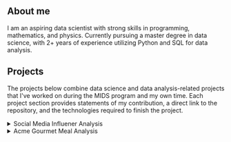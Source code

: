 ## About me 

I am an aspiring data scientist with strong skills in programming, mathematics, and physics. Currently pursuing a master degree in data science, with 2+ years of experience utilizing Python and SQL for data analysis.

## Projects

The projects below combine data science and data analysis-related projects that I've worked on during the MIDS program and my own time. Each project section provides statements of my contribution, a direct link to the repository, and the technologies required to finish the project. 

<details>
  <summary> Social Media Influener Analysis</summary>
  
  <br/>
  
  **Description**: Using the top social media influencer data of 2021 for Youtube, Instagram, and TikTok platforms, we find a correlation between different types of influencer genres to their subscribers or views. We found that different genres, like sports channels, received more views/subscribers, and comments, while other genres are the opposite. 
  
  **Language**: Python <br/>
  **Code Management**: GitHub, Jupyter Notebook
  **Link**: This [folder](https://github.com/Mamesa-El/Projects/tree/main/Social%20Median%20Influencer) contains the final reports, jupyter notebook, and csv files. 
</details>

<details>
  <summary> Acme Gourmet Meal Analysis </summary>
  
  <br/>
  
  **Description**: Utilize PostgreSQL database to store ACME customers' data and python to evaluate the best predictor of sales (location, holidays, menus). I determined that the weekend of a holiday resulted in actual sales being 31% below the expected sales.
  
  **Language**: Python, SQL <br/>
  **Code Management**: GitHub, Jupyter Notebook, PostreSQL
  
</details>
